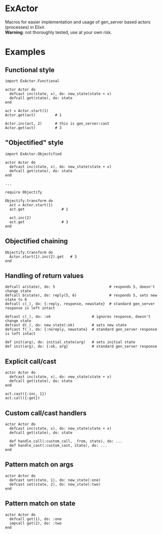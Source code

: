 ExActor
=======
Macros for easier implementation and usage of gen_server based actors (processes) in Elixir.  
__Warning__: not thoroughly tested, use at your own risk.

# Examples

## Functional style
    import ExActor.Functional
    
    actor Actor do
      defcast inc(state, x), do: new_state(state + x)
      defcall get(state), do: state
    end
    
    act = Actor.start(1)
    Actor.get(act)         # 1
    
    Actor.inc(act, 2)      # this is gen_server:cast
    Actor.get(act)         # 3
    
## "Objectified" style

    import ExActor.Objectified
    
    actor Actor do
      defcast inc(state, x), do: new_state(state + x)
      defcall get(state), do: state
    end
    
    ...
    
    require Objectify
    
    Objectify.transform do
      act = Actor.start(1)
      act.get                 # 1
    
      act.inc(2)
      act.get                 # 3
    end
    
## Objectified chaining

    Objectify.transform do
      Actor.start(1).inc(2).get   # 3
    end

## Handling of return values

    defcall a(state), do: 5                         # responds 5, doesn't change state
    defcall b(state), do: reply(5, 6)               # responds 5, sets new state to 6
    defcall c(_), do: {:reply, response, newstate}  # standard gen_server response is left intact
    
    defcast c(_), do: :ok                   # ignores response, doesn't change state
    defcast d(_), do: new_state(:ok)        # sets new state
    defcast f(_), do: {:noreply, newstate}  # standard gen_server response is left intact
    
    def init(arg), do: initial_state(arg)   # sets initial state
    def init(arg), do: {:ok, arg}           # standard gen_server response    

## Explicit call/cast

    actor Actor do
      defcast inc(state, x), do: new_state(state + x)
      defcall get(state), do: state
    end

    act.cast({:inc, 1})
    act.call({:get})
    
## Custom call/cast handlers

    actor Actor do
      defcast inc(state, x), do: new_state(state + x)
      defcall get(state), do: state
      
      def handle_call(:custom_call, _from, state), do: ... 
      def handle_cast(:custom_cast, state), do: ...
    end
    
## Pattern match on args

    actor Actor do
      defcast set(state, 1), do: new_state(:one)
      defcast set(state, 2), do: new_state(:two)
    end

## Pattern match on state

    actor Actor do
      defcall get(1), do: :one
      impcall get(2), do: :two
    end